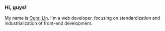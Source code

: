 ### Hi, guys!

My name is [Ourai Lin](https://ourai.ws/people/ourai/). I'm a web developer, focusing on standardization and industrialization of front-end development.

